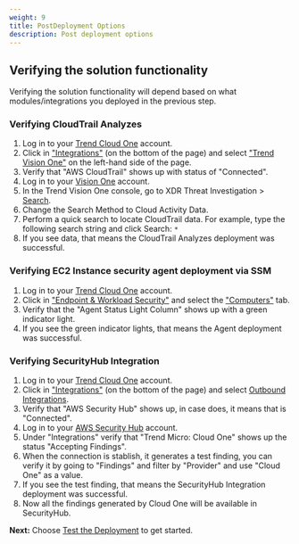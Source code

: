 ```yaml
---
weight: 9
title: PostDeployment Options
description: Post deployment options
---
```


## Verifying the solution functionality

Verifying the solution functionality will depend based on what modules/integrations you deployed in the previous step.

### Verifying CloudTrail Analyzes

1. Log in to your [Trend Cloud One](https://cloudone.trendmicro.com/home) account.
2. Click in ["Integrations"](https://cloudone.trendmicro.com/integrations/) (on the bottom of the page) and select ["Trend Vision One"](https://cloudone.trendmicro.com/integrations/vision-one) on the left-hand side of the page.
3. Verify that "AWS CloudTrail" shows up with status of "Connected".
4. Log in to your [Vision One](https://portal.xdr.trendmicro.com/#/dashboard) account.
5. In the Trend Vision One console, go to XDR Threat Investigation > [Search](https://portal.xdr.trendmicro.com/#/app/search).
6. Change the Search Method to Cloud Activity Data.
7. Perform a quick search to locate CloudTrail data. For example, type the following search string and click Search: `*`
8. If you see data, that means the CloudTrail Analyzes deployment was successful.

### Verifying EC2 Instance security agent deployment via SSM

1. Log in to your [Trend Cloud One](https://cloudone.trendmicro.com/home) account.
2. Click in ["Endpoint & Workload Security"](https://cloudone.trendmicro.com/workload/Application.screen?#dashboard) and select the ["Computers"](https://cloudone.trendmicro.com/workload/Application.screen?#computers_root) tab.
3. Verify that the "Agent Status Light Column" shows up with a green indicator light.
4. If you see the green indicator lights, that means the Agent deployment was successful.

### Verifying SecurityHub Integration

1. Log in to your [Trend Cloud One](https://cloudone.trendmicro.com/home) account.
2. Click in ["Integrations"](https://cloudone.trendmicro.com/integrations/) (on the bottom of the page) and select [Outbound Integrations](https://cloudone.trendmicro.com/integrations/outbound-integrations).
3. Verify that "AWS Security Hub" shows up, in case does, it means that is "Connected".
4. Log in to your [AWS Security Hub](https://console.aws.amazon.com/securityhub/home) account.
5. Under "Integrations" verify that "Trend Micro: Cloud One" shows up the status "Accepting Findings".
6. When the connection is stablish, it generates a test finding, you can verify it by going to "Findings" and filter by "Provider" and use "Cloud One" as a value.
7. If you see the test finding, that means the SecurityHub Integration deployment was successful.
8. Now all the findings generated by Cloud One will be available in SecurityHub.

**Next:** Choose [Test the Deployment](/test-deployment/index.html) to get started.
